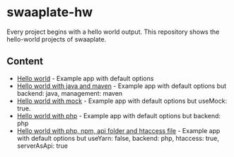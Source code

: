 # swaaplate-hw

Every project begins with a hello world output. This repository shows the hello-world projects of swaaplate.

## Content

* [Hello world](./hello-world) - Example app with default options
* [Hello world with java and maven](./hello-world-java-maven) - Example app with default options but backend: java, management: maven
* [Hello world with mock](./hello-world-mock) - Example app with default options but useMock: true.
* [Hello world with php](./hello-world-php) - Example app with default options but backend: php
* [Hello world with php, npm, api folder and htaccess file](./hello-world-php-npm-api-htaccess) - Example app with default options but useYarn: false, backend: php, htaccess: true, serverAsApi: true
